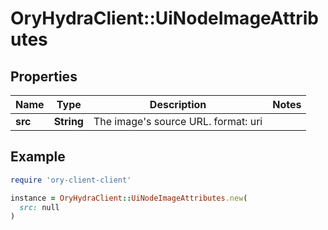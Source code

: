 # OryHydraClient::UiNodeImageAttributes

## Properties

| Name | Type | Description | Notes |
| ---- | ---- | ----------- | ----- |
| **src** | **String** | The image&#39;s source URL.  format: uri |  |

## Example

```ruby
require 'ory-client-client'

instance = OryHydraClient::UiNodeImageAttributes.new(
  src: null
)
```

